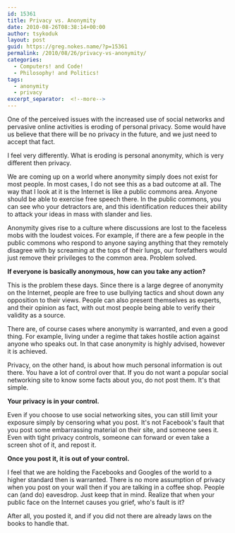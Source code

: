 ```yaml
---
id: 15361
title: Privacy vs. Anonymity
date: 2010-08-26T08:38:14+00:00
author: tsykoduk
layout: post
guid: https://greg.nokes.name/?p=15361
permalink: /2010/08/26/privacy-vs-anonymity/
categories:
  - Computers! and Code!
  - Philosophy! and Politics!
tags:
  - anonymity
  - privacy
excerpt_separator:  <!--more-->
---
```

One of the perceived issues with the increased use of social networks and pervasive online activities is eroding of personal privacy. Some would have us believe that there will be no privacy in the future, and we just need to accept that fact. 
<!--more-->

I feel very differently. What is eroding is personal anonymity, which is very different then privacy. 

We are coming up on a world where anonymity simply does not exist for most people. In most cases, I do not see this as a bad outcome at all. The way that I look at it is the Internet is like a public commons area. Anyone should be able to exercise free speech there. In the public commons, you can see who your detractors are, and this identification reduces their ability to attack your ideas in mass with slander and lies.

Anonymity gives rise to a culture where discussions are lost to the faceless mobs with the loudest voices. For example, if there are a few people in the public commons who respond to anyone saying anything that they remotely disagree with by screaming at the tops of their lungs, our forefathers would just remove their privileges to the common area. Problem solved. 

**If everyone is basically anonymous, how can you take any action?**

This is the problem these days. Since there is a large degree of anonymity on the Internet, people are free to use bullying tactics and shout down any opposition to their views. People can also present themselves as experts, and their opinion as fact, with out most people being able to verify their validity as a source.   

There are, of course cases where anonymity is warranted, and even a good thing. For example, living under a regime that takes hostile action against anyone who speaks out. In that case anonymity is highly advised, however it is achieved.  

Privacy, on the other hand, is about how much personal information is out there. You have a lot of control over that. If you do not want a popular social networking site to know some facts about you, do not post them. It's that simple. 

**Your privacy is in your control.**

Even if you choose to use social networking sites, you can still limit your exposure simply by censoring what you post. It's not Facebook's fault that you post some embarrassing material on their site, and someone sees it. Even with tight privacy controls, someone can forward or even take a screen shot of it, and repost it. 

**Once you post it, it is out of your control.**

I feel that we are holding the Facebooks and Googles of the world to a higher standard then is warranted. There is no more assumption of privacy when you post on your wall then if you are talking in a coffee shop. People can (and do) eavesdrop. Just keep that in mind. Realize that when your public face on the Internet causes you grief, who's fault is it? 

After all, you posted it, and if you did not there are already laws on the books to handle that.         